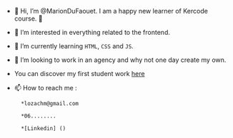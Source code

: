   - 👋 Hi, I’m @MarionDuFaouet. I am a happy new learner of Kercode course. 🤗
- 👀 I’m interested in everything related to the frontend.
- 🌱 I’m currently learning `HTML`, `CSS` and `JS`.
- 💞️ I’m looking to work in an agency and why not one day create my own.
- You can discover my first student work [here](MarionDuFaouet/Mission-Fresh-vegetables)
  
- 📫 How to reach me :
  
        *lozachm@gmail.com

        *06........

        *[Linkedin] ()
